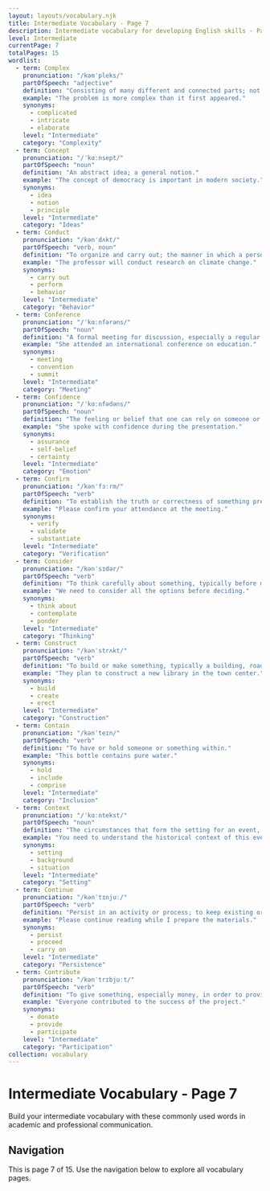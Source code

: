 ```yaml
---
layout: layouts/vocabulary.njk
title: Intermediate Vocabulary - Page 7
description: Intermediate vocabulary for developing English skills - Page 7 of 15
level: Intermediate
currentPage: 7
totalPages: 15
wordlist: 
  - term: Complex
    pronunciation: "/kəmˈpleks/"
    partOfSpeech: "adjective"
    definition: "Consisting of many different and connected parts; not easy to analyze or understand."
    example: "The problem is more complex than it first appeared."
    synonyms: 
      - complicated
      - intricate
      - elaborate
    level: "Intermediate"
    category: "Complexity"
  - term: Concept
    pronunciation: "/ˈkɑːnsept/"
    partOfSpeech: "noun"
    definition: "An abstract idea; a general notion."
    example: "The concept of democracy is important in modern society."
    synonyms: 
      - idea
      - notion
      - principle
    level: "Intermediate"
    category: "Ideas"
  - term: Conduct
    pronunciation: "/kənˈdʌkt/"
    partOfSpeech: "verb, noun"
    definition: "To organize and carry out; the manner in which a person behaves."
    example: "The professor will conduct research on climate change."
    synonyms: 
      - carry out
      - perform
      - behavior
    level: "Intermediate"
    category: "Behavior"
  - term: Conference
    pronunciation: "/ˈkɑːnfərəns/"
    partOfSpeech: "noun"
    definition: "A formal meeting for discussion, especially a regular one held by an organization."
    example: "She attended an international conference on education."
    synonyms: 
      - meeting
      - convention
      - summit
    level: "Intermediate"
    category: "Meeting"
  - term: Confidence
    pronunciation: "/ˈkɑːnfədəns/"
    partOfSpeech: "noun"
    definition: "The feeling or belief that one can rely on someone or something; self-assurance."
    example: "She spoke with confidence during the presentation."
    synonyms: 
      - assurance
      - self-belief
      - certainty
    level: "Intermediate"
    category: "Emotion"
  - term: Confirm
    pronunciation: "/kənˈfɜːrm/"
    partOfSpeech: "verb"
    definition: "To establish the truth or correctness of something previously believed or suspected."
    example: "Please confirm your attendance at the meeting."
    synonyms: 
      - verify
      - validate
      - substantiate
    level: "Intermediate"
    category: "Verification"
  - term: Consider
    pronunciation: "/kənˈsɪdər/"
    partOfSpeech: "verb"
    definition: "To think carefully about something, typically before making a decision."
    example: "We need to consider all the options before deciding."
    synonyms: 
      - think about
      - contemplate
      - ponder
    level: "Intermediate"
    category: "Thinking"
  - term: Construct
    pronunciation: "/kənˈstrʌkt/"
    partOfSpeech: "verb"
    definition: "To build or make something, typically a building, road, or machine."
    example: "They plan to construct a new library in the town center."
    synonyms: 
      - build
      - create
      - erect
    level: "Intermediate"
    category: "Construction"
  - term: Contain
    pronunciation: "/kənˈteɪn/"
    partOfSpeech: "verb"
    definition: "To have or hold someone or something within."
    example: "This bottle contains pure water."
    synonyms: 
      - hold
      - include
      - comprise
    level: "Intermediate"
    category: "Inclusion"
  - term: Context
    pronunciation: "/ˈkɑːntekst/"
    partOfSpeech: "noun"
    definition: "The circumstances that form the setting for an event, statement, or idea."
    example: "You need to understand the historical context of this event."
    synonyms: 
      - setting
      - background
      - situation
    level: "Intermediate"
    category: "Setting"
  - term: Continue
    pronunciation: "/kənˈtɪnjuː/"
    partOfSpeech: "verb"
    definition: "Persist in an activity or process; to keep existing or happening."
    example: "Please continue reading while I prepare the materials."
    synonyms: 
      - persist
      - proceed
      - carry on
    level: "Intermediate"
    category: "Persistence"
  - term: Contribute
    pronunciation: "/kənˈtrɪbjuːt/"
    partOfSpeech: "verb"
    definition: "To give something, especially money, in order to provide or achieve something together with other people."
    example: "Everyone contributed to the success of the project."
    synonyms: 
      - donate
      - provide
      - participate
    level: "Intermediate"
    category: "Participation"
collection: vocabulary
---
```


# Intermediate Vocabulary - Page 7

Build your intermediate vocabulary with these commonly used words in academic and professional communication.

## Navigation
This is page 7 of 15. Use the navigation below to explore all vocabulary pages.